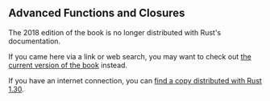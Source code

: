 ## Advanced Functions and Closures

The 2018 edition of the book is no longer distributed with Rust's documentation.

If you came here via a link or web search, you may want to check out [the current
version of the book](../ch19-05-advanced-functions-and-closures.html) instead.

If you have an internet connection, you can [find a copy distributed with
Rust
1.30](https://doc.rust-lang.org/1.30.0/book/2018-edition/ch19-05-advanced-functions-and-closures.html).